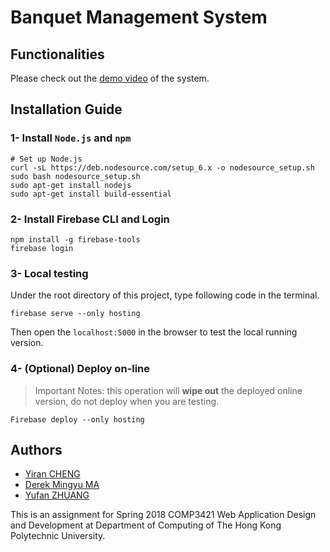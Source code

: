 # Banquet Management System

## Functionalities

Please check out the [demo video](https://youtu.be/y6ZLjbwYiiI) of the system.

## Installation Guide

### 1- Install `Node.js` and `npm`

```
# Set up Node.js
curl -sL https://deb.nodesource.com/setup_6.x -o nodesource_setup.sh
sudo bash nodesource_setup.sh
sudo apt-get install nodejs
sudo apt-get install build-essential
```

### 2- Install Firebase CLI and Login

```
npm install -g firebase-tools
firebase login
```

### 3- Local testing

Under the root directory of this project, type following code in the terminal.

```
firebase serve --only hosting
```

Then open the `localhost:5000` in the browser to test the local running version.

### 4- (Optional) Deploy on-line

> Important Notes: this operation will **wipe out** the deployed online version, do not deploy when you are testing.

```
Firebase deploy --only hosting
```

## Authors

* [Yiran CHENG](mailto:yiran.cheng@connect.polyu.hk)
* [Derek Mingyu MA](http://derek.ma)
* [Yufan ZHUANG](mailto:evan.zhuang@connect.polyu.hk)

This is an assignment for Spring 2018 COMP3421 Web Application Design and Development at Department of Computing of The Hong Kong Polytechnic University.


